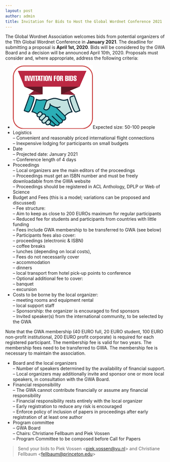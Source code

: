 ```yaml
---
layout: post
author: admin
title: Invitation for Bids to Host the Global Wordnet Conference 2021
---
```


The Global Wordnet Association welcomes bids from potential organizers
of the 11th Global Wordnet Conference in **January 2021**. The deadline
for submitting a proposal is **April 1st, 2020**. Bids will be
considered by the GWA Board and a decision will be announced April 10th,
2020. Proposals must consider and, where appropriate, address the
following criteria:

-   [![](/img/images.png)](/img/images.png)Expected
    size: 50-100 people
-   Logistics  
    – Convenient and reasonably priced international flight
    connections  
    – Inexpensive lodging for participants on small budgets
-   Date  
    – Projected date: January 2021  
    – Conference length of 4 days
-   Proceedings  
    – Local organizers are the main editors of the proceedings  
    – Proceedings must get an ISBN number and must be freely
    downloadable from the GWA website  
    – Proceedings should be registered in ACL Anthology, DPLP or Web of
    Science
-   Budget and Fees (this is a model; variations can be proposed and
    discussed)  
    – Fee structure:  
    – Aim to keep as close to 200 EUROs maximum for regular
    participants  
    – Reduced fee for students and participants from countries with
    little funding  
    – Fees include GWA membership to be transferred to GWA (see below)  
    – Participants fees also cover:  
    – proceedings (electronic & ISBN)  
    – coffee breaks  
    – lunches (depending on local costs),  
    – Fees do not necessarily cover  
    – accommodation  
    – dinners  
    – local transport from hotel pick-up points to conference  
    – Optional additional fee to cover:  
    – banquet  
    – excursion
-   Costs to be borne by the local organizer:  
    – meeting rooms and equipment rental  
    – local support staff  
    – Sponsorship: the organizer is encouraged to find sponsors  
    – Invited speaker(s) from the international community, to be
    selected by the GWA

Note that the GWA membership (40 EURO full, 20 EURO student, 100 EURO
non-profit institutional, 200 EURO profit corporate) is required for
each registered participant. The membership fee is valid for two years.
The membership fees need to be transferred to GWA. The membership fee is
necessary to maintain the association.

-   Board and the local organizers  
    – Number of speakers determined by the availability of financial
    support.  
    – Local organizers may additionally invite and sponsor one or more
    local speakers, in consultation with the GWA Board.
-   Financial responsibility  
    – The GWA cannot contribute financially or assume any financial
    responsibility  
    – Financial responsibility rests entirely with the local organizer  
    – Early registration to reduce any risk is encouraged  
    – Enforce policy of inclusion of papers in proceedings after early
    registration of at least one author
-   Program committee  
    – GWA Board  
    – Chairs: Christiane Fellbaum and Piek Vossen  
    – Program Committee to be composed before Call for Papers

> Send your bids to Piek Vossen \<piek.vossen@vu.nl\> and Christiane
> Fellbaum \<fellbaum@princeton.edu\>

